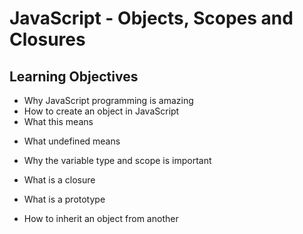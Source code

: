 # JavaScript - Objects, Scopes and Closures


## Learning Objectives
+ Why JavaScript programming is amazing
+ How to create an object in JavaScript
+ What this means
- What undefined means
+ Why the variable type and scope is important
* What is a closure
+ What is a prototype
- How to inherit an object from another
